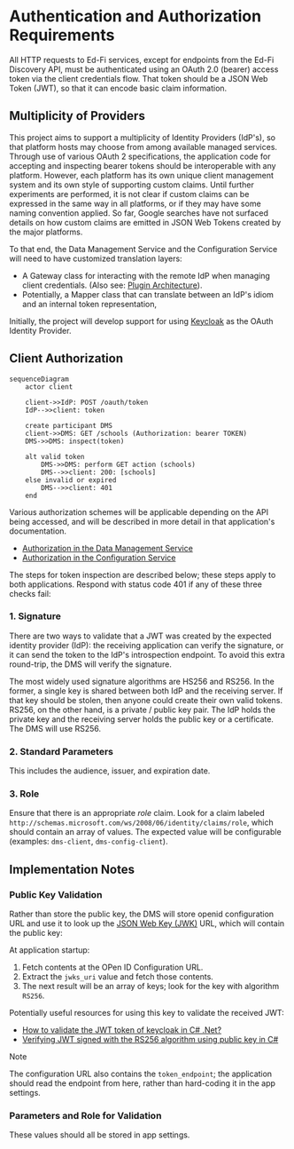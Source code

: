# Authentication and Authorization Requirements

All HTTP requests to Ed-Fi services, except for endpoints from the Ed-Fi
Discovery API, must be authenticated using an OAuth 2.0 (bearer) access token
via the client credentials flow. That token should be a JSON Web Token (JWT), so
that it can encode basic claim information.

## Multiplicity of Providers

This project aims to support a multiplicity of Identity Providers (IdP's), so
that platform hosts may choose from among available managed services. Through
use of various OAuth 2 specifications, the application code for accepting and
inspecting bearer tokens should be interoperable with any platform. However,
each platform has its own unique client management system and its own style of
supporting custom claims. Until further experiments are performed, it is not clear
if custom claims can be expressed in the same way in all platforms, or if they
may have some naming convention applied. So far, Google searches have not
surfaced details on how custom claims are emitted in JSON Web Tokens created by
the major platforms.

To that end, the Data Management Service and the Configuration Service will need
to have customized translation layers:

* A Gateway class for interacting with the remote IdP when managing client
  credentials. (Also see: [Plugin Architecture](./PLUGIN.md)).
* Potentially, a Mapper class that can translate between an IdP's idiom and an
  internal token representation,

Initially, the project will develop support for using
[Keycloak](https://www.keycloak.org/) as the OAuth Identity Provider.

## Client Authorization

```mermaid
sequenceDiagram
    actor client

    client->>IdP: POST /oauth/token
    IdP-->>client: token

    create participant DMS
    client->>DMS: GET /schools (Authorization: bearer TOKEN)
    DMS->>DMS: inspect(token)

    alt valid token
        DMS->>DMS: perform GET action (schools)
        DMS-->>client: 200: [schools]
    else invalid or expired
        DMS-->>client: 401
    end
```

Various authorization schemes will be applicable depending on the API being
accessed, and will be described in more detail in that application's
documentation.

* [Authorization in the Data Management Service](./DMS/AUTHORIZATION/README.md)
* [Authorization in the Configuration Service](./CS/CS-AUTH.md)

The steps for token inspection are described below; these steps apply to both
applications. Respond with status code 401 if any of these three checks fail:

### 1. Signature

There are two ways to validate that a JWT was created by the expected identity
provider (IdP): the receiving application can verify the signature, or it can
send the token to the IdP's introspection endpoint. To avoid this extra
round-trip, the DMS will verify the signature.

The most widely used signature algorithms are HS256 and RS256. In the former, a
single key is shared between both IdP and the receiving server. If that key
should be stolen, then anyone could create their own valid tokens. RS256, on the
other hand, is a private / public key pair. The IdP holds the private key and
the receiving server holds the public key or a certificate. The DMS will use
RS256.

### 2. Standard Parameters

This includes the audience, issuer, and expiration date.

### 3. Role

Ensure that there is an appropriate _role_ claim. Look for a claim labeled
`http://schemas.microsoft.com/ws/2008/06/identity/claims/role`, which should
contain an array of values. The expected value will be configurable (examples:
`dms-client`, `dms-config-client`).

## Implementation Notes

### Public Key Validation

Rather than store the public key, the DMS will store openid configuration URL
and use it to look up the [JSON Web Key
(JWK)](https://datatracker.ietf.org/doc/html/rfc7517) URL, which will contain the
public key:

At application startup:

1. Fetch contents at the OPen ID Configuration URL.
2. Extract the `jwks_uri` value and fetch those contents.
3. The next result will be an array of keys; look for the key with algorithm `RS256`.

Potentially useful resources for using this key to validate the received JWT:

* [How to validate the JWT token of keycloak in C# .Net?](https://stackoverflow.com/questions/68001461/how-to-validate-the-jwt-token-of-keycloak-in-c-sharp-net)
* [Verifying JWT signed with the RS256 algorithm using public key in C#](https://stackoverflow.com/questions/34403823/verifying-jwt-signed-with-the-rs256-algorithm-using-public-key-in-c-sharp)

> [!NOTE]
> The configuration URL also contains the `token_endpoint`; the application
> should read the endpoint from here, rather than hard-coding it in the
> app settings.

### Parameters and Role for Validation

These values should all be stored in app settings.
